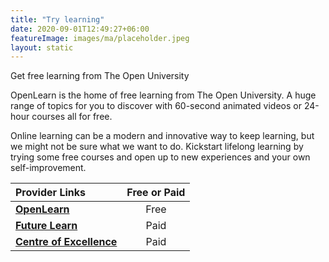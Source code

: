```yaml
---
title: "Try learning"
date: 2020-09-01T12:49:27+06:00
featureImage: images/ma/placeholder.jpeg
layout: static
---
```


Get free learning from The Open University

OpenLearn is the home of free learning from The Open University. A huge range of topics for you to discover with 60-second animated videos or 24-hour courses all for free.

Online learning can be a modern and innovative way to keep learning, but we might not be sure what we want to do. Kickstart lifelong learning by trying some free courses and open up to new experiences and your own self-improvement.

| Provider Links      | Free or Paid  |  
| :-----------          | :--------------:      |  
| [**OpenLearn**](https://www.open.edu/openlearn/) | Free | 
| [**Future Learn**](https://www.futurelearn.com/) | Paid | 
| [**Centre of Excellence**](https://www.centreofexcellence.com) | Paid | 
  

<br/><br/>






